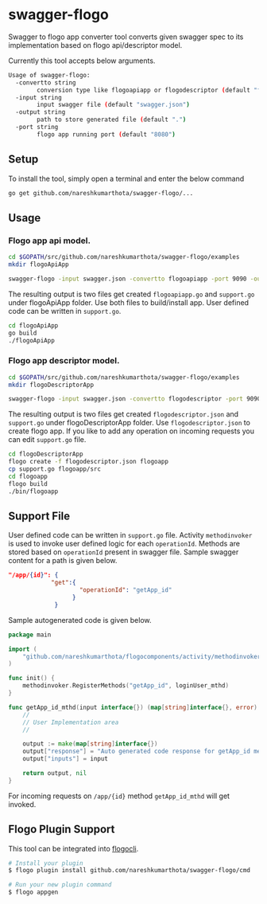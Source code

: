 # swagger-flogo
Swagger to flogo app converter tool converts given swagger spec to its implementation based on flogo api/descriptor model.

Currently this tool accepts below arguments.
```sh
Usage of swagger-flogo:
  -convertto string
        conversion type like flogoapiapp or flogodescriptor (default "flogoapiapp")
  -input string
        input swagger file (default "swagger.json")
  -output string
        path to store generated file (default ".")
  -port string
        flogo app running port (default "8080")
```
## Setup
To install the tool, simply open a terminal and enter the below command
```sh
go get github.com/nareshkumarthota/swagger-flogo/...
```

## Usage
### Flogo app api model.
```sh
cd $GOPATH/src/github.com/nareshkumarthota/swagger-flogo/examples
mkdir flogoApiApp

swagger-flogo -input swagger.json -convertto flogoapiapp -port 9090 -output flogoApiApp
```
The resulting output is two files get created `flogoapiapp.go` and `support.go` under flogoApiApp folder.  Use both files to build/install app. User defined code can be written in `support.go`.
```sh
cd flogoApiApp
go build
./flogoApiApp
```
### Flogo app descriptor model.
```sh
cd $GOPATH/src/github.com/nareshkumarthota/swagger-flogo/examples
mkdir flogoDescriptorApp

swagger-flogo -input swagger.json -convertto flogodescriptor -port 9090 -output flogoDescriptorApp
```
The resulting output is two files get created `flogodescriptor.json` and `support.go` under flogoDescriptorApp folder. Use `flogodescriptor.json` to create flogo app. If you like to add any operation on incoming requests you can edit `support.go` file.

```sh
cd flogoDescriptorApp
flogo create -f flogodescriptor.json flogoapp
cp support.go flogoapp/src
cd flogoapp
flogo build
./bin/flogoapp
```

## Support File
User defined code can be written in `support.go` file. Activity `methodinvoker` is used to invoke user defined logic for each `operationId`. Methods are stored based on `operationId` present in swagger file. Sample swagger content for a path is given below.
```json
"/app/{id}": {
            "get":{
                    "operationId": "getApp_id"
                  }
             }      
```
Sample autogenerated code is given below.
```go
package main

import (
	"github.com/nareshkumarthota/flogocomponents/activity/methodinvoker"
)

func init() {
    methodinvoker.RegisterMethods("getApp_id", loginUser_mthd)
}

func getApp_id_mthd(input interface{}) (map[string]interface{}, error) {
	//
	// User Implementation area
	//

	output := make(map[string]interface{})
	output["response"] = "Auto generated code response for getApp_id method"
	output["inputs"] = input

	return output, nil
}
```
For incoming requests on `/app/{id}` method `getApp_id_mthd` will get invoked.
## Flogo Plugin Support
This tool can be integrated into [flogocli](https://github.com/project-flogo/cli).
```sh
# Install your plugin
$ flogo plugin install github.com/nareshkumarthota/swagger-flogo/cmd

# Run your new plugin command
$ flogo appgen
```